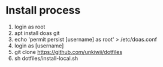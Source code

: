 # Install process

1. login as root
2. apt install doas git
3. echo 'permit persist [username] as root' > /etc/doas.conf
4. login as [username]
5. git clone https://github.com/unkiwii/dotfiles
6. sh dotfiles/install-local.sh
